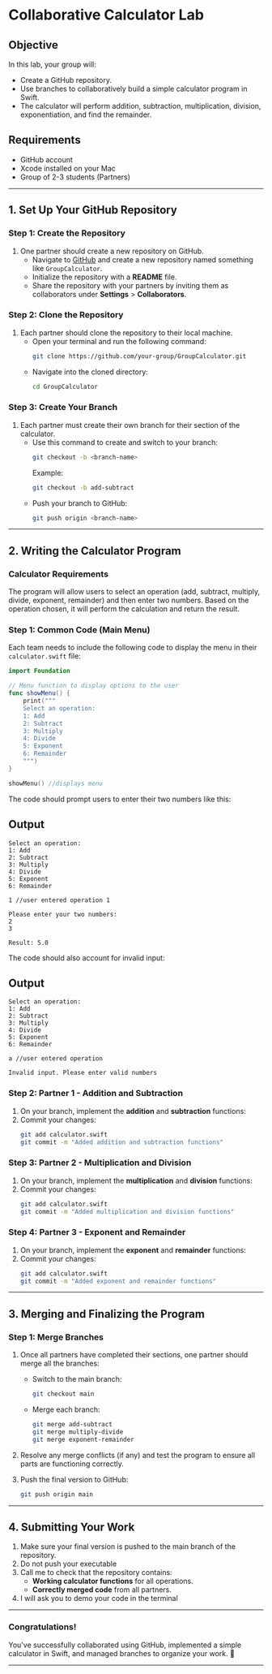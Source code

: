 # **Collaborative Calculator Lab**

## **Objective**
In this lab, your group will:
- Create a GitHub repository.
- Use branches to collaboratively build a simple calculator program in Swift.
- The calculator will perform addition, subtraction, multiplication, division, exponentiation, and find the remainder.

## **Requirements**
- GitHub account
- Xcode installed on your Mac
- Group of 2-3 students (Partners)

---

## **1. Set Up Your GitHub Repository**

### **Step 1: Create the Repository**
1. One partner should create a new repository on GitHub. 
   - Navigate to [GitHub](https://github.com/) and create a new repository named something like `GroupCalculator`.
   - Initialize the repository with a **README** file.
   - Share the repository with your partners by inviting them as collaborators under **Settings** > **Collaborators**.
   
### **Step 2: Clone the Repository**
1. Each partner should clone the repository to their local machine.
   - Open your terminal and run the following command:
     ```bash
     git clone https://github.com/your-group/GroupCalculator.git
     ```
   - Navigate into the cloned directory:
     ```bash
     cd GroupCalculator
     ```

### **Step 3: Create Your Branch**
1. Each partner must create their own branch for their section of the calculator.
   - Use this command to create and switch to your branch:
     ```bash
     git checkout -b <branch-name>
     ```
     Example:
     ```bash
     git checkout -b add-subtract
     ```
   - Push your branch to GitHub:
     ```bash
     git push origin <branch-name>
     ```

---

## **2. Writing the Calculator Program**

### **Calculator Requirements**
The program will allow users to select an operation (add, subtract, multiply, divide, exponent, remainder) and then enter two numbers. Based on the operation chosen, it will perform the calculation and return the result.

### **Step 1: Common Code (Main Menu)**

Each team needs to include the following code to display the menu in their `calculator.swift` file:
```swift
import Foundation

// Menu function to display options to the user
func showMenu() {
    print("""
    Select an operation:
    1: Add
    2: Subtract
    3: Multiply
    4: Divide
    5: Exponent
    6: Remainder
    """)
}

showMenu() //displays menu

```

The code should prompt users to enter their two numbers like this:
## Output
```
Select an operation:
1: Add
2: Subtract
3: Multiply
4: Divide
5: Exponent
6: Remainder

1 //user entered operation 1

Please enter your two numbers:
2
3

Result: 5.0
```
The code should also account for invalid input:
## Output
```
Select an operation:
1: Add
2: Subtract
3: Multiply
4: Divide
5: Exponent
6: Remainder

a //user entered operation 

Invalid input. Please enter valid numbers
```

### **Step 2: Partner 1 - Addition and Subtraction**
1. On your branch, implement the **addition** and **subtraction** functions:
2. Commit your changes:
   ```bash
   git add calculator.swift
   git commit -m "Added addition and subtraction functions"
   ```

### **Step 3: Partner 2 - Multiplication and Division**
1. On your branch, implement the **multiplication** and **division** functions:
2. Commit your changes:
   ```bash
   git add calculator.swift
   git commit -m "Added multiplication and division functions"
   ```

### **Step 4: Partner 3 - Exponent and Remainder**
1. On your branch, implement the **exponent** and **remainder** functions:
2. Commit your changes:
   ```bash
   git add calculator.swift
   git commit -m "Added exponent and remainder functions"
   ```
   
---

## **3. Merging and Finalizing the Program**

### **Step 1: Merge Branches**
1. Once all partners have completed their sections, one partner should merge all the branches:
   - Switch to the main branch:
     ```bash
     git checkout main
     ```
   - Merge each branch:
     ```bash
     git merge add-subtract
     git merge multiply-divide
     git merge exponent-remainder
     ```

2. Resolve any merge conflicts (if any) and test the program to ensure all parts are functioning correctly.

3. Push the final version to GitHub:
   ```bash
   git push origin main
   ```

---

## **4. Submitting Your Work**

1. Make sure your final version is pushed to the main branch of the repository.
2. Do not push your executable
3. Call me to check that the repository contains:
   - **Working calculator functions** for all operations.
   - **Correctly merged code** from all partners.
4. I will ask you to demo your code in the terminal

---

### **Congratulations!**
You've successfully collaborated using GitHub, implemented a simple calculator in Swift, and managed branches to organize your work. 🎉

---
